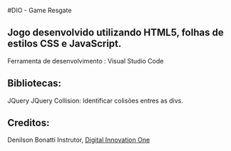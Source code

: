 #DIO - Game Resgate

## Jogo desenvolvido utilizando HTML5, folhas de estilos CSS e JavaScript.

Ferramenta de desenvolvimento : Visual Studio Code

## Bibliotecas:

JQuery 
JQuery Collision: Identificar colisões entres as divs.

## Creditos:

Denilson Bonatti
Instrutor, [Digital Innovation One](https://web.dio.me/lab/construindo-o-seu-primeiro-jogo-de-naves/learning/16cae675-d0c9-4866-a22f-12ad1edc16d0)

